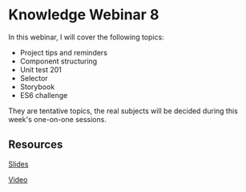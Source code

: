 # Knowledge Webinar 8

In this webinar, I will cover the following topics:

-   Project tips and reminders
-   Component structuring
-   Unit test 201
-   Selector
-   Storybook
-   ES6 challenge

They are tentative topics, the real subjects will be decided during this week's one-on-one sessions.

## Resources

[Slides](https://tianyuanc.github.io/knowledge-652-8)

[Video](https://tianyuanc.github.io/knowledge-652-8/#13)
